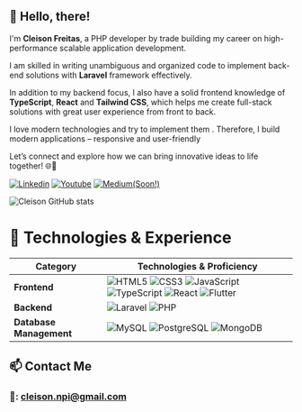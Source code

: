 ## 👋 Hello, there!

I'm **Cleison Freitas**, a PHP developer by trade building my career on high-performance scalable application development.<br>

I am skilled in writing unambiguous and organized code to implement back-end solutions with **Laravel** framework effectively.<br>

In addition to my backend focus, I also have a solid frontend knowledge of **TypeScript**, **React** and **Tailwind CSS**, which helps me create full-stack solutions with great user experience from front to back.<br>

I love modern technologies and try to implement them . Therefore, I build modern applications – responsive and user-friendly<br>

Let’s connect and explore how we can bring innovative ideas to life together! 🌐🚀


[![Linkedin](https://img.shields.io/badge/LinkedIn-0077B5?style=for-the-badge&logo=linkedin&logoColor=white)](https://www.linkedin.com/in/cleison-freitas-8a00b474/)
[![Youtube](https://img.shields.io/badge/YouTube-FF0000?style=for-the-badge&logo=youtube&logoColor=white)](https://www.youtube.com/@CleisonFreitasCode)
[![Medium(Soon!)](https://img.shields.io/badge/Medium-12100E?style=for-the-badge&logo=medium&logoColor=white)](https://)

![Cleison GitHub stats](https://github-readme-stats.vercel.app/api?username=CleisonFreitas&show_icons=true&theme=synthwave)


# 💼 Technologies & Experience

| Category              | Technologies & Proficiency |
|-----------------------|----------------------------|
| **Frontend**          | ![HTML5](https://img.shields.io/badge/HTML5-70%25-orange) ![CSS3](https://img.shields.io/badge/CSS3-60%25-blue) ![JavaScript](https://img.shields.io/badge/JavaScript-80%25-yellow) ![TypeScript](https://img.shields.io/badge/TypeScript-70%25-lightblue) ![React](https://img.shields.io/badge/React-85%25-blueviolet) ![Flutter](https://img.shields.io/badge/Flutter-45%25-teal) |
| **Backend**           | ![Laravel](https://img.shields.io/badge/Laravel-75%25-red) ![PHP](https://img.shields.io/badge/PHP-80%25-purple) |
| **Database Management** | ![MySQL](https://img.shields.io/badge/MySQL-70%25-blue) ![PostgreSQL](https://img.shields.io/badge/PostgreSQL-60%25-green) ![MongoDB](https://img.shields.io/badge/MongoDB-40%25-brightgreen) |


## 📫 Contact Me
### 📧: cleison.npi@gmail.com
